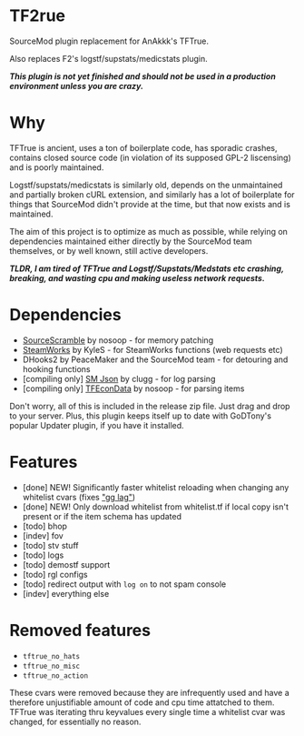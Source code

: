 # TF2rue
SourceMod plugin replacement for AnAkkk's TFTrue.

Also replaces F2's logstf/supstats/medicstats plugin.

***This plugin is not yet finished and should not be used in a production environment unless you are crazy.***

# Why
TFTrue is ancient, uses a ton of boilerplate code, has sporadic crashes, contains closed source code (in violation of its supposed GPL-2 liscensing) and is poorly maintained. 

Logstf/supstats/medicstats is similarly old, depends on the unmaintained and partially broken cURL extension, and similarly has a lot of boilerplate for things that SourceMod didn't provide at the time, but that now exists and is maintained.

The aim of this project is to optimize as much as possible, while relying on dependencies maintained either directly by the SourceMod team themselves, or by well known, still active developers.

***TLDR, I am tired of TFTrue and Logstf/Supstats/Medstats etc crashing, breaking, and wasting cpu and making useless network requests.***

# Dependencies

- [SourceScramble](https://github.com/nosoop/SMExt-SourceScramble) by nosoop - for memory patching
- [SteamWorks](https://github.com/KyleSanderson/SteamWorks) by KyleS - for SteamWorks functions (web requests etc)
- DHooks2 by PeaceMaker and the SourceMod team - for detouring and hooking functions
- [compiling only] [SM Json](https://github.com/clugg/sm-json) by clugg - for log parsing
- [compiling only] [TFEconData](#) by nosoop - for parsing items

Don't worry, all of this is included in the release zip file. Just drag and drop to your server. Plus, this plugin keeps itself up to date with GoDTony's popular Updater plugin, if you have it installed.

# Features

- [done] NEW! Significantly faster whitelist reloading when changing any whitelist cvars (fixes ["gg lag"](https://github.com/ldesgoui/tf2-comp-fixes/issues/20))
- [done] NEW! Only download whitelist from whitelist.tf if local copy isn't present or if the item schema has updated
- [todo] bhop
- [indev] fov
- [todo] stv stuff
- [todo] logs
- [todo] demostf support
- [todo] rgl configs
- [todo] redirect output with `log on` to not spam console
- [indev] everything else

# Removed features

- `tftrue_no_hats`
- `tftrue_no_misc`
- `tftrue_no_action`

These cvars were removed because they are infrequently used and have a therefore unjustifiable amount of code and cpu time attatched to them. TFTrue was iterating thru keyvalues every single time a whitelist cvar was changed, for essentially no reason.
